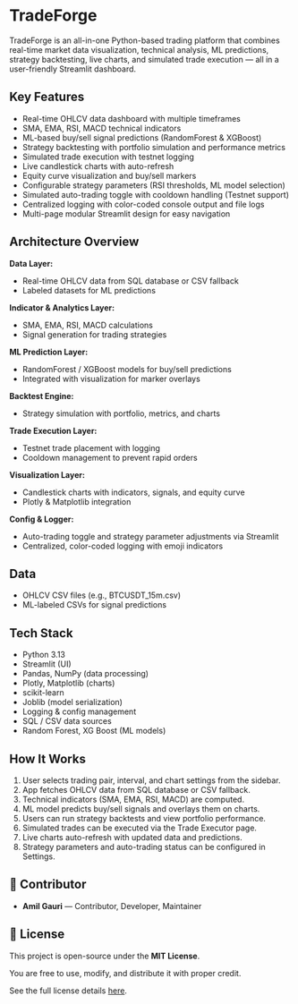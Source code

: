 # TradeForge 

TradeForge is an all-in-one Python-based trading platform that combines real-time market data visualization, technical analysis, ML predictions, strategy backtesting, live charts, and simulated trade execution — all in a user-friendly Streamlit dashboard.

##  Key Features

- Real-time OHLCV data dashboard with multiple timeframes  
- SMA, EMA, RSI, MACD technical indicators  
- ML-based buy/sell signal predictions (RandomForest & XGBoost)  
- Strategy backtesting with portfolio simulation and performance metrics  
- Simulated trade execution with testnet logging  
- Live candlestick charts with auto-refresh  
- Equity curve visualization and buy/sell markers  
- Configurable strategy parameters (RSI thresholds, ML model selection)  
-  Simulated auto-trading toggle with cooldown handling (Testnet support)    
- Centralized logging with color-coded console output and file logs  
- Multi-page modular Streamlit design for easy navigation  

##  Architecture Overview

**Data Layer:**  
- Real-time OHLCV data from SQL database or CSV fallback  
- Labeled datasets for ML predictions  

**Indicator & Analytics Layer:**  
- SMA, EMA, RSI, MACD calculations  
- Signal generation for trading strategies  

**ML Prediction Layer:**  
- RandomForest / XGBoost models for buy/sell predictions  
- Integrated with visualization for marker overlays  

**Backtest Engine:**  
- Strategy simulation with portfolio, metrics, and charts  

**Trade Execution Layer:**  
- Testnet trade placement with logging  
- Cooldown management to prevent rapid orders  

**Visualization Layer:**  
- Candlestick charts with indicators, signals, and equity curve  
- Plotly & Matplotlib integration  

**Config & Logger:**  
- Auto-trading toggle and strategy parameter adjustments via Streamlit  
- Centralized, color-coded logging with emoji indicators  

##  Data

- OHLCV CSV files (e.g., BTCUSDT_15m.csv)  
- ML-labeled CSVs for signal predictions  

##  Tech Stack

- Python 3.13  
- Streamlit (UI)  
- Pandas, NumPy (data processing)  
- Plotly, Matplotlib (charts)  
- scikit-learn 
- Joblib (model serialization)  
- Logging & config management  
- SQL / CSV data sources 
- Random Forest, XG Boost (ML models)

##  How It Works

1. User selects trading pair, interval, and chart settings from the sidebar.  
2. App fetches OHLCV data from SQL database or CSV fallback.  
3. Technical indicators (SMA, EMA, RSI, MACD) are computed.  
4. ML model predicts buy/sell signals and overlays them on charts.  
5. Users can run strategy backtests and view portfolio performance.  
6. Simulated trades can be executed via the Trade Executor page.  
7. Live charts auto-refresh with updated data and predictions.  
8. Strategy parameters and auto-trading status can be configured in Settings.  

## 👤 Contributor

- **Amil Gauri** —  Contributor, Developer, Maintainer  

## 📄 License

This project is open-source under the **MIT License**.  

You are free to use, modify, and distribute it with proper credit.  

See the full license details [here](./LICENSE).
